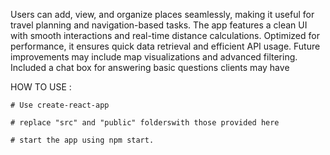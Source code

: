 Users can add, view, and organize places seamlessly, making it useful for travel planning and navigation-based tasks. 
The app features a clean UI with smooth interactions and real-time distance calculations. 
Optimized for performance, it ensures quick data retrieval and efficient API usage. 
Future improvements may include map visualizations and advanced filtering.
Included a chat box for answering basic questions clients may have


HOW TO USE :

    # Use create-react-app
    
    # replace "src" and "public" folderswith those provided here
    
    # start the app using npm start.
